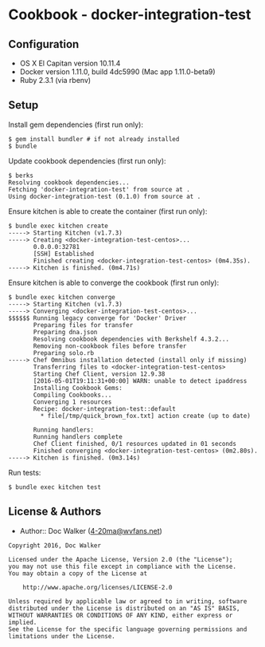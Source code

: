 Cookbook - docker-integration-test
==================================

Configuration
-------------

- OS X El Capitan version 10.11.4
- Docker version 1.11.0, build 4dc5990 (Mac app 1.11.0-beta9)
- Ruby 2.3.1 (via rbenv)


Setup
-----

Install gem dependencies (first run only):

    $ gem install bundler # if not already installed
    $ bundle

Update cookbook dependencies (first run only):

    $ berks
    Resolving cookbook dependencies...
    Fetching 'docker-integration-test' from source at .
    Using docker-integration-test (0.1.0) from source at .

Ensure kitchen is able to create the container (first run only):

    $ bundle exec kitchen create
    -----> Starting Kitchen (v1.7.3)
    -----> Creating <docker-integration-test-centos>...
           0.0.0.0:32781
           [SSH] Established
           Finished creating <docker-integration-test-centos> (0m4.35s).
    -----> Kitchen is finished. (0m4.71s)

Ensure kitchen is able to converge the cookbook (first run only):

    $ bundle exec kitchen converge
    -----> Starting Kitchen (v1.7.3)
    -----> Converging <docker-integration-test-centos>...
    $$$$$$ Running legacy converge for 'Docker' Driver
           Preparing files for transfer
           Preparing dna.json
           Resolving cookbook dependencies with Berkshelf 4.3.2...
           Removing non-cookbook files before transfer
           Preparing solo.rb
    -----> Chef Omnibus installation detected (install only if missing)
           Transferring files to <docker-integration-test-centos>
           Starting Chef Client, version 12.9.38
           [2016-05-01T19:11:31+00:00] WARN: unable to detect ipaddress
           Installing Cookbook Gems:
           Compiling Cookbooks...
           Converging 1 resources
           Recipe: docker-integration-test::default
             * file[/tmp/quick_brown_fox.txt] action create (up to date)
       
           Running handlers:
           Running handlers complete
           Chef Client finished, 0/1 resources updated in 01 seconds
           Finished converging <docker-integration-test-centos> (0m2.80s).
    -----> Kitchen is finished. (0m3.14s)

Run tests:

    $ bundle exec kitchen test


License & Authors
-----------------
- Author:: Doc Walker (<4-20ma@wvfans.net>)

````text
Copyright 2016, Doc Walker

Licensed under the Apache License, Version 2.0 (the "License");
you may not use this file except in compliance with the License.
You may obtain a copy of the License at

    http://www.apache.org/licenses/LICENSE-2.0

Unless required by applicable law or agreed to in writing, software
distributed under the License is distributed on an "AS IS" BASIS,
WITHOUT WARRANTIES OR CONDITIONS OF ANY KIND, either express or implied.
See the License for the specific language governing permissions and
limitations under the License.
````
